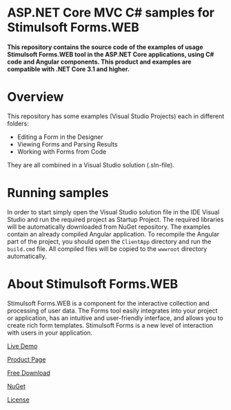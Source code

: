 # ASP.NET Core MVC C# samples for Stimulsoft Forms.WEB

#### This repository contains the source code of the examples of usage Stimulsoft Forms.WEB tool in the ASP.NET Core applications, using C# code and Angular components. This product and examples are compatible with .NET Core 3.1 and higher.

# Overview
This repository has some examples (Visual Studio Projects) each in different folders:
* Editing a Form in the Designer
* Viewing Forms and Parsing Results
* Working with Forms from Code

They are all combined in a Visual Studio solution (.sln-file).

# Running samples
In order to start simply open the Visual Studio solution file in the IDE Visual Studio and run the required project as Startup Project. The required libraries will be automatically downloaded from NuGet repository. The examples contain an already compiled Angular application. To recompile the Angular part of the project, you should open the `ClientApp` directory and run the `build.cmd` file. All compiled files will be copied to the `wwwroot` directory automatically.

# About Stimulsoft Forms.WEB
Stimulsoft Forms.WEB is a component for the interactive collection and processing of user data. The Forms tool easily integrates into your project or application, has an intuitive and user-friendly interface, and allows you to create rich form templates. Stimulsoft Forms is a new level of interaction with users in your application.


[Live Demo](http://demo.stimulsoft.com/#Net)

[Product Page](https://www.stimulsoft.com/en/products/forms)

[Free Download](https://www.stimulsoft.com/en/downloads)

[NuGet](https://www.nuget.org/packages/Stimulsoft.Forms.Web)

[License](LICENSE.md)
